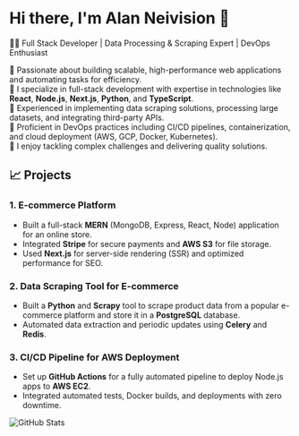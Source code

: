 # Hi there, I'm Alan Neivision 👋

👨‍💻 Full Stack Developer | Data Processing & Scraping Expert | DevOps Enthusiast

🔹 Passionate about building scalable, high-performance web applications and automating tasks for efficiency.  
🔹 I specialize in full-stack development with expertise in technologies like **React**, **Node.js**, **Next.js**, **Python**, and **TypeScript**.  
🔹 Experienced in implementing data scraping solutions, processing large datasets, and integrating third-party APIs.  
🔹 Proficient in DevOps practices including CI/CD pipelines, containerization, and cloud deployment (AWS, GCP, Docker, Kubernetes).  
🔹 I enjoy tackling complex challenges and delivering quality solutions.


## 📈 **Projects**
### 1. **E-commerce Platform**  
- Built a full-stack **MERN** (MongoDB, Express, React, Node) application for an online store.
- Integrated **Stripe** for secure payments and **AWS S3** for file storage.
- Used **Next.js** for server-side rendering (SSR) and optimized performance for SEO.

### 2. **Data Scraping Tool for E-commerce**  
- Built a **Python** and **Scrapy** tool to scrape product data from a popular e-commerce platform and store it in a **PostgreSQL** database.
- Automated data extraction and periodic updates using **Celery** and **Redis**.

### 3. **CI/CD Pipeline for AWS Deployment**  
- Set up **GitHub Actions** for a fully automated pipeline to deploy Node.js apps to **AWS EC2**.
- Integrated automated tests, Docker builds, and deployments with zero downtime.

![GitHub Stats](https://github-readme-stats.vercel.app/api?username=AlanNeivison&show_icons=true&theme=dark)


